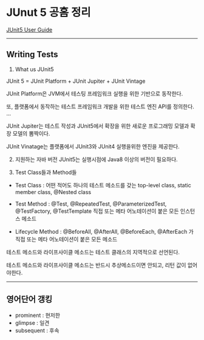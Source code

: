 # JUnut 5 공홈 정리
[JUnit5 User Guide](https://junit.org/junit5/docs/current/user-guide/)

---

## Writing Tests
1. What us JUnit5

JUnit 5 = JUnit Platform + JUnit Jupiter + JUnit Vintage

JUnit Platform은 JVM에서 테스팅 프레임워크 실행을 위한 기반으로 동작한다.

또, 플랫폼에서 동작하는 테스트 프레임워크 개발을 위한 테스트 엔진 API를 정의한다. 
...

JUnit Jupiter는 테스트 작성과 JUnit5에서 확장을 위한 새로운 프로그래밍 모델과 확장 모델의 뽐짝이다.

JUnit Vinatage는 플랫폼에서 JUnit3와 JUnit4 실행을위한 엔진을 제공한다.

2. 지원하는 자바 버전
JUnit5는 실행시점에 Java8 이상의 버전이 필요하다. 

3. Test Class들과 Method들
- Test Class : 어떤 적어도 하나의 테스트 메소드를 갖는 top-level class, static member class, @Nested class

- Test Method : @Test, @RepeatedTest, @ParameterizedTest, @TestFactory, @TestTemplate 직접 또는 메타 어노테이션이 붙은 모든 인스턴스 메소드

- Lifecycle Method : @BeforeAll, @AfterAll, @BeforeEach, @AfterEach 가 직접 또는 메타 어노테이션이 붙은 모든 메소드

테스트 메소드와 라이프사이클 메소드는 테스트 클래스의 지역적으로 선언된다. 

테스트 메소드와 라이프사이클 메소드는 반드시 추상메소드이면 안되고, 리턴 값이 없어야한다. 

---

## 영어단어 갱킹
- prominent : 현저한
- glimpse : 일견
- subsequent : 후속
